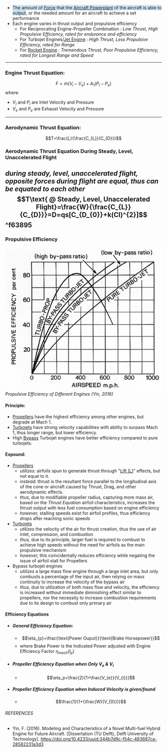 - <span style="background:rgba(5, 117, 197, 0.2)">The amount of [Force](Force.md) that the [Aircraft Powerplant](./Aircraft%20Powerplant.md) of the aircraft is able to output</span>, or the needed amount for an aircraft to achieve a set performance
- Each engine varies in thrust output and propulsive efficiency
	- For Reciprocating Engine-Propeller Combination : *Low Thrust, High Propulsive Efficiency, rated for endurance and efficiency*
	- For Turbojet Engines/[Jet Engine](./Jet%20Engine.md) : *High Thrust, Less Propulsive Efficiency, rated for Range*
	- For [Rocket Engine](Rocket%20Engine.md) : *Tremendous Thrust, Poor Propulsive Efficiency, rated for Longest Range and Speed*

---
### Engine Thrust Equation:

$$
F = \dot{m}(V_i-V_{e}) +A_1(P_i-P_e)
$$
where:
- $V_{i}$ and $P_{i}$ are Inlet Velocity and Pressure
- $V_{e}$ and $P_e$ are Exhaust Velocity and Pressure

--- 
### Aerodynamic Thrust Equation:
$$T=\frac{L}{\frac{C_{L}}{C_{D}}}$$
### Aerodynamic Thrust Equation During Steady, Level, Unaccelerated Flight
*during steady, level, unaccelerated flight, opposite forces during flight are equal, thus can be equated to each other*
$$T\text{ @ Steady, Level, Unaccelerated Flight}=\frac{W}{\frac{C_{L}}{C_{D}}}=D=qs[C_{D_{0}}+k(Cl)^{2}]$$ ^f63895
---
### Propulsive Efficiency
![Pasted image 20240421190357.png](./Engineering%20Concepts%20&%20Subjects/Aerodynamics/Chapter%206%20-%20Aircraft%20Performance/Photos/Pasted%20image%2020240421190357.png)
*Propulsive Efficiency of Different Engines (Yin, 2016)*
#### Principle:
- [Propellers](./Propellers.md) have the highest efficiency among other engines, but degrade at Mach 1.
- [Turbojets](./Turbojets.md) have strong velocity capabilities with ability to surpass Mach 1, thus longer range, but lower efficiency. 
- High [Bypass](Bypass.md) Turbojet engines have better efficiency compared to pure turbojets.
#### Expound: 
- [Propellers](./Propellers.md) 
	- *utilizes*: airfoils spun to generate thrust through "[Lift (L)](./Lift%20(L).md)" effects, but not equal to it. 
	- *instead*: thrust is the resultant force parallel to the longitudinal axis of the cone or aircraft caused by Thrust, Drag, and other aerodynamic effects.
	- *thus,* due to modifiable propeller radius, capturing more mass air, based on the *Thrust Equation* airfoil characteristics, increases the thrust output with less fuel consumption based on engine efficiency
	- *however,* stalling speeds exist for airfoil profiles, thus efficiency drops after reaching sonic speeds
- [Turbojets](./Turbojets.md) 
	- *utilizes* the velocity of the air for thrust creation, thus the use of air inlet, compression, and combustion
	- *thus,* due to its principle, larger fuel is required to combust to achieve high speeds without the need for airfoils as the main propulsive mechanism
	- *however,* this coincidentally reduces efficiency while negating the issue of airfoil stall for Propellers
- Bypass turbojet engines
	- *utilizes* a large mass flow engine through a large inlet area, but only combusts a percentage of the input air, then relying on mass continuity to increase the velocity of the bypass air
	- *thus,* due to utilization of both mass flow and velocity, the efficiency is increased without immediate diminishing effect similar to propellers, nor the necessity to increase combustion requirements due to its design to combust only primary air
#### Efficiency Equations
- ##### General Efficiency Equation:
	- $$\eta_{p}=\frac{\text{Power Ouput}}{\text{Brake Horsepower}}$$
	- where Brake Power is the Indicated Power adjusted with Engine Efficiency Factor $\eta_{mech}(I_{p})$   
- ##### Propeller Efficiency Equation when Only $V_e$  & $V_i$ 
	- $$\eta_p=\frac{2}{1+\frac{V_{e}}{V_{i}}}$$
- ##### Propeller Efficiency Equation when Induced Velocity is given/found
	- $$\frac{1}{1+(\frac{W}{V_{0}})}$$

###### REFERENCES
- Yin, F. (2016). Modeling and Characteristics of a Novel Multi-fuel Hybrid Engine for Future Aircraft. [Dissertation (TU Delft), Delft University of Technology]. https://doi.org/10.4233/uuid:344b7d9c-f54c-483687ca-28582231a3d3